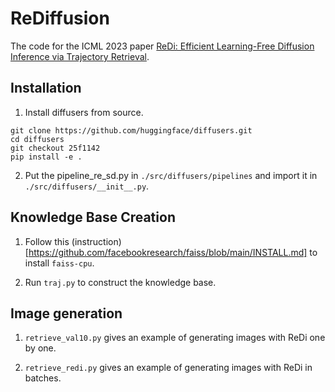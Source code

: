 # ReDiffusion

The code for the ICML 2023 paper [ReDi: Efficient Learning-Free Diffusion Inference via Trajectory Retrieval](https://arxiv.org/abs/2302.02285).

## Installation

1. Install diffusers from source.
```
git clone https://github.com/huggingface/diffusers.git
cd diffusers
git checkout 25f1142
pip install -e .
```

2. Put the pipeline_re_sd.py in `./src/diffusers/pipelines` and import it in `./src/diffusers/__init__.py`.

## Knowledge Base Creation

1. Follow this (instruction)[https://github.com/facebookresearch/faiss/blob/main/INSTALL.md] to install `faiss-cpu`.

2. Run `traj.py` to construct the knowledge base.

## Image generation

1. `retrieve_val10.py` gives an example of generating images with ReDi one by one.

2. `retrieve_redi.py` gives an example of generating images with ReDi in batches.